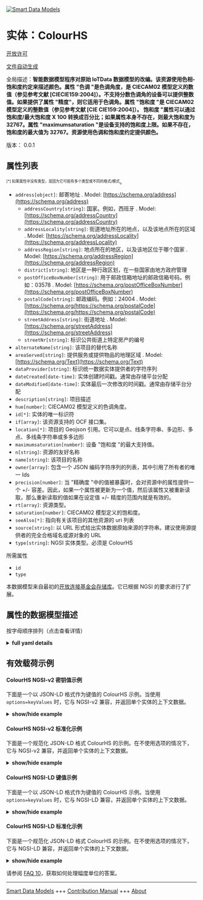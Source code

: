 <!-- 10-Header -->    
[![Smart Data Models](https://smartdatamodels.org/wp-content/uploads/2022/01/SmartDataModels_logo.png "Logo")](https://smartdatamodels.org)    
实体：ColourHS    
===========<!-- /10-Header -->    
<!-- 15-License -->    
[开放许可](https://github.com/smart-data-models//dataModel.OCF/blob/master/ColourHS/LICENSE.md)    
[文件自动生成](https://docs.google.com/presentation/d/e/2PACX-1vTs-Ng5dIAwkg91oTTUdt8ua7woBXhPnwavZ0FxgR8BsAI_Ek3C5q97Nd94HS8KhP-r_quD4H0fgyt3/pub?start=false&loop=false&delayms=3000#slide=id.gb715ace035_0_60)    
<!-- /15-License -->    
<!-- 20-Description -->    
全局描述：**智能数据模型程序对原始 IoTData 数据模型的改编。该资源使用色相-饱和度约定来描述颜色。属性 "色调 "是色调角度，是 CIECAM02 模型定义的数值（参见参考文献 [CIECIE159:2004]）。不支持分数色调角的设备可以提供整数值。如果提供了属性 "精度"，则它适用于色调角。属性 "饱和度 "是 CIECAM02 模型定义的整数值（参见参考文献 [CIE CIE159:2004]）。  饱和度 "属性可以通过饱和度/最大饱和度 X 100 转换成百分比；如果属性本身不存在，则最大饱和度为 32767。属性 "maximumsaturation "是设备支持的饱和度上限。如果不存在，饱和度的最大值为 32767。资源使用色调和饱和度约定提供颜色。**    
版本： 0.0.1    
<!-- /20-Description -->    
<!-- 30-PropertiesList -->    
## 属性列表    
<sup><sub>[*] 如果属性中没有类型，是因为它可能有多个类型或不同的格式/模式</sub></sup>。    
- `address[object]`: 邮寄地址  . Model: [https://schema.org/address](https://schema.org/address)	- `addressCountry[string]`: 国家。例如，西班牙  . Model: [https://schema.org/addressCountry](https://schema.org/addressCountry)    
	- `addressLocality[string]`: 街道地址所在的地点，以及该地点所在的区域  . Model: [https://schema.org/addressLocality](https://schema.org/addressLocality)    
	- `addressRegion[string]`: 地点所在的地区，以及该地区位于哪个国家  . Model: [https://schema.org/addressRegion](https://schema.org/addressRegion)    
	- `district[string]`: 地区是一种行政区划，在一些国家由地方政府管理      
	- `postOfficeBoxNumber[string]`: 用于邮政信箱地址的邮政信箱号码。例如：03578  . Model: [https://schema.org/postOfficeBoxNumber](https://schema.org/postOfficeBoxNumber)    
	- `postalCode[string]`: 邮政编码。例如：24004  . Model: [https://schema.org/https://schema.org/postalCode](https://schema.org/https://schema.org/postalCode)    
	- `streetAddress[string]`: 街道地址  . Model: [https://schema.org/streetAddress](https://schema.org/streetAddress)    
	- `streetNr[string]`: 标识公共街道上特定房产的编号      
- `alternateName[string]`: 该项目的替代名称  - `areaServed[string]`: 提供服务或提供物品的地理区域  . Model: [https://schema.org/Text](https://schema.org/Text)- `dataProvider[string]`: 标识统一数据实体提供者的字符序列  - `dateCreated[date-time]`: 实体创建时间戳。通常由存储平台分配  - `dateModified[date-time]`: 实体最后一次修改的时间戳。通常由存储平台分配  - `description[string]`: 项目描述  - `hue[number]`: CIECAM02 模型定义的色调角度。  - `id[*]`: 实体的唯一标识符  - `if[array]`: 该资源支持的 OCF 接口集。  - `location[*]`: 项目的 Geojson 引用。它可以是点、线条字符串、多边形、多点、多线条字符串或多多边形  - `maximumsaturation[number]`: 设备 "饱和度 "的最大支持值。  - `n[string]`: 资源的友好名称  - `name[string]`: 该项目的名称  - `owner[array]`: 包含一个 JSON 编码字符序列的列表，其中引用了所有者的唯一 Ids  - `precision[number]`: 当 "精确度 "中的值被暴露时，会对资源中的属性提供一个 +/- 容差。因此，如果一个属性被更新为一个值，然后该属性又被重新读取，那么重新读取的值如果在设定值 +/- 精度的范围内就是有效的。  - `rt[array]`: 资源类型。  - `saturation[number]`: CIECAM02 模型定义的饱和度。  - `seeAlso[*]`: 指向有关该项目的其他资源的 uri 列表  - `source[string]`: 以 URL 形式给出实体数据原始来源的字符串。建议使用源提供者的完全合格域名或源对象的 URL  - `type[string]`: NGSI 实体类型。必须是 ColourHS  <!-- /30-PropertiesList -->    
<!-- 35-RequiredProperties -->    
所需属性    
- `id`  - `type`  <!-- /35-RequiredProperties -->    
<!-- 40-RequiredProperties -->    
本数据模型来自最初的[开放连接基金会存储库](https://github.com/openconnectivityfoundation/IoTDataModels)。它已根据 NGSI 的要求进行了扩展。    
<!-- /40-RequiredProperties -->    
<!-- 50-DataModelHeader -->    
## 属性的数据模型描述    
按字母顺序排列（点击查看详情）    
<!-- /50-DataModelHeader -->    
<!-- 60-ModelYaml -->    
<details><summary><strong>full yaml details</strong></summary>      
```yaml    
ColourHS:      
  description: 'Smart Data Models Program adaptation of the original IoTData data Models. This Resource describes the colour using hue-saturation conventions. The Property ''hue'' is the hue angle, it is a number value as defined by the CIECAM02 model definition (see reference [CIE CIE159:2004]). A Device that does not support fractional hue angles can provide integer values. If Property ''precision'' is provided it applies to the hue angle. The Property ''saturation'' is an integer value as defined by the CIECAM02 model definition (see reference [CIE CIE159:2004]).  The Property ''saturation'' can be converted to a percentage by saturation/maximumsaturation X 100; where maximumsaturation is 32767 if the Property itself is not present. The Property ''maximumsaturation'' is the upper bound on the saturation supported by the Device. If not present the maximum value for saturation is 32767. The Resource provides the colour using hue and saturation conventions. '      
  properties:      
    address:      
      description: The mailing address      
      properties:      
        addressCountry:      
          description: 'The country. For example, Spain'      
          type: string      
          x-ngsi:      
            model: https://schema.org/addressCountry      
            type: Property      
        addressLocality:      
          description: 'The locality in which the street address is, and which is in the region'      
          type: string      
          x-ngsi:      
            model: https://schema.org/addressLocality      
            type: Property      
        addressRegion:      
          description: 'The region in which the locality is, and which is in the country'      
          type: string      
          x-ngsi:      
            model: https://schema.org/addressRegion      
            type: Property      
        district:      
          description: 'A district is a type of administrative division that, in some countries, is managed by the local government'      
          type: string      
          x-ngsi:      
            type: Property      
        postOfficeBoxNumber:      
          description: 'The post office box number for PO box addresses. For example, 03578'      
          type: string      
          x-ngsi:      
            model: https://schema.org/postOfficeBoxNumber      
            type: Property      
        postalCode:      
          description: 'The postal code. For example, 24004'      
          type: string      
          x-ngsi:      
            model: https://schema.org/https://schema.org/postalCode      
            type: Property      
        streetAddress:      
          description: The street address      
          type: string      
          x-ngsi:      
            model: https://schema.org/streetAddress      
            type: Property      
        streetNr:      
          description: Number identifying a specific property on a public street      
          type: string      
          x-ngsi:      
            type: Property      
      type: object      
      x-ngsi:      
        model: https://schema.org/address      
        type: Property      
    alternateName:      
      description: An alternative name for this item      
      type: string      
      x-ngsi:      
        type: Property      
    areaServed:      
      description: The geographic area where a service or offered item is provided      
      type: string      
      x-ngsi:      
        model: https://schema.org/Text      
        type: Property      
    dataProvider:      
      description: A sequence of characters identifying the provider of the harmonised data entity      
      type: string      
      x-ngsi:      
        type: Property      
    dateCreated:      
      description: Entity creation timestamp. This will usually be allocated by the storage platform      
      format: date-time      
      type: string      
      x-ngsi:      
        type: Property      
    dateModified:      
      description: Timestamp of the last modification of the entity. This will usually be allocated by the storage platform      
      format: date-time      
      type: string      
      x-ngsi:      
        type: Property      
    description:      
      description: A description of this item      
      type: string      
      x-ngsi:      
        type: Property      
    hue:      
      description: The hue angle as defined by the CIECAM02 model definition.      
      maximum: 360.0      
      minimum: 0.0      
      type: number      
      x-ngsi:      
        type: Property      
    id:      
      anyOf:      
        - description: Identifier format of any NGSI entity      
          maxLength: 256      
          minLength: 1      
          pattern: ^[\w\-\.\{\}\$\+\*\[\]`|~^@!,:\\]+$      
          type: string      
          x-ngsi:      
            type: Property      
        - description: Identifier format of any NGSI entity      
          format: uri      
          type: string      
          x-ngsi:      
            type: Property      
      description: Unique identifier of the entity      
      x-ngsi:      
        type: Property      
    if:      
      description: The OCF Interface set supported by this Resource.      
      items:      
        enum:      
          - oic.if.a      
          - oic.if.baseline      
        type: string      
      minItems: 2      
      readOnly: true      
      type: array      
      uniqueItems: true      
      x-ngsi:      
        type: Property      
    location:      
      description: 'Geojson reference to the item. It can be Point, LineString, Polygon, MultiPoint, MultiLineString or MultiPolygon'      
      oneOf:      
        - description: Geojson reference to the item. Point      
          properties:      
            bbox:      
              items:      
                type: number      
              minItems: 4      
              type: array      
            coordinates:      
              items:      
                type: number      
              minItems: 2      
              type: array      
            type:      
              enum:      
                - Point      
              type: string      
          required:      
            - type      
            - coordinates      
          title: GeoJSON Point      
          type: object      
          x-ngsi:      
            type: GeoProperty      
        - description: Geojson reference to the item. LineString      
          properties:      
            bbox:      
              items:      
                type: number      
              minItems: 4      
              type: array      
            coordinates:      
              items:      
                items:      
                  type: number      
                minItems: 2      
                type: array      
              minItems: 2      
              type: array      
            type:      
              enum:      
                - LineString      
              type: string      
          required:      
            - type      
            - coordinates      
          title: GeoJSON LineString      
          type: object      
          x-ngsi:      
            type: GeoProperty      
        - description: Geojson reference to the item. Polygon      
          properties:      
            bbox:      
              items:      
                type: number      
              minItems: 4      
              type: array      
            coordinates:      
              items:      
                items:      
                  items:      
                    type: number      
                  minItems: 2      
                  type: array      
                minItems: 4      
                type: array      
              type: array      
            type:      
              enum:      
                - Polygon      
              type: string      
          required:      
            - type      
            - coordinates      
          title: GeoJSON Polygon      
          type: object      
          x-ngsi:      
            type: GeoProperty      
        - description: Geojson reference to the item. MultiPoint      
          properties:      
            bbox:      
              items:      
                type: number      
              minItems: 4      
              type: array      
            coordinates:      
              items:      
                items:      
                  type: number      
                minItems: 2      
                type: array      
              type: array      
            type:      
              enum:      
                - MultiPoint      
              type: string      
          required:      
            - type      
            - coordinates      
          title: GeoJSON MultiPoint      
          type: object      
          x-ngsi:      
            type: GeoProperty      
        - description: Geojson reference to the item. MultiLineString      
          properties:      
            bbox:      
              items:      
                type: number      
              minItems: 4      
              type: array      
            coordinates:      
              items:      
                items:      
                  items:      
                    type: number      
                  minItems: 2      
                  type: array      
                minItems: 2      
                type: array      
              type: array      
            type:      
              enum:      
                - MultiLineString      
              type: string      
          required:      
            - type      
            - coordinates      
          title: GeoJSON MultiLineString      
          type: object      
          x-ngsi:      
            type: GeoProperty      
        - description: Geojson reference to the item. MultiLineString      
          properties:      
            bbox:      
              items:      
                type: number      
              minItems: 4      
              type: array      
            coordinates:      
              items:      
                items:      
                  items:      
                    items:      
                      type: number      
                    minItems: 2      
                    type: array      
                  minItems: 4      
                  type: array      
                type: array      
              type: array      
            type:      
              enum:      
                - MultiPolygon      
              type: string      
          required:      
            - type      
            - coordinates      
          title: GeoJSON MultiPolygon      
          type: object      
          x-ngsi:      
            type: GeoProperty      
      x-ngsi:      
        type: GeoProperty      
    maximumsaturation:      
      description: The maximum supported value of 'saturation' for this Device.      
      maximum: 32767      
      minimum: 0      
      readOnly: true      
      type: number      
      x-ngsi:      
        type: Property      
    n:      
      description: Friendly name of the Resource      
      maxLength: 64      
      readOnly: true      
      type: string      
      x-ngsi:      
        type: Property      
    name:      
      description: The name of this item      
      type: string      
      x-ngsi:      
        type: Property      
    owner:      
      description: A List containing a JSON encoded sequence of characters referencing the unique Ids of the owner(s)      
      items:      
        anyOf:      
          - description: Identifier format of any NGSI entity      
            maxLength: 256      
            minLength: 1      
            pattern: ^[\w\-\.\{\}\$\+\*\[\]`|~^@!,:\\]+$      
            type: string      
            x-ngsi:      
              type: Property      
          - description: Identifier format of any NGSI entity      
            format: uri      
            type: string      
            x-ngsi:      
              type: Property      
        description: Unique identifier of the entity      
        x-ngsi:      
          type: Property      
      type: array      
      x-ngsi:      
        type: Property      
    precision:      
      description: 'When exposed the value in ''precision'' provides a +/- tolerance against the Properties in the Resource. Thus if a Property is UPDATED to a value and that Property then RETRIEVED, the RETRIEVED value is valid if in the range of the set value +/- precision'      
      readOnly: true      
      type: number      
      x-ngsi:      
        type: Property      
    rt:      
      description: The Resource Type.      
      items:      
        enum:      
          - oic.r.colour.hs      
        maxLength: 64      
        type: string      
      minItems: 1      
      readOnly: true      
      type: array      
      uniqueItems: true      
      x-ngsi:      
        type: Property      
    saturation:      
      description: The saturation as defined by the CIECAM02 model definition.      
      maximum: 32767      
      minimum: 0      
      type: number      
      x-ngsi:      
        type: Property      
    seeAlso:      
      description: list of uri pointing to additional resources about the item      
      oneOf:      
        - items:      
            format: uri      
            type: string      
          minItems: 1      
          type: array      
        - format: uri      
          type: string      
      x-ngsi:      
        type: Property      
    source:      
      description: 'A sequence of characters giving the original source of the entity data as a URL. Recommended to be the fully qualified domain name of the source provider, or the URL to the source object'      
      type: string      
      x-ngsi:      
        type: Property      
    type:      
      description: NGSI entity type. It has to be ColourHS      
      enum:      
        - ColourHS      
      type: string      
      x-ngsi:      
        type: Property      
  required:      
    - id      
    - type      
  type: object      
  x-derived-from: https://github.com/OpenInterConnect/IoTDataModels/blob/master/ColourHSResURI.swagger.json      
  x-disclaimer: 'Redistribution and use in source and binary forms, with or without modification, are permitted  provided that the license conditions are met. Copyleft (c) 2022 Contributors to Smart Data Models Program'      
  x-license-url: https://github.com/smart-data-models/dataModel.OCF/blob/master/ColourHS/LICENSE.md      
  x-model-schema: https://smart-data-models.github.io/dataModel.IoTDataModels/ColourHS/schema.json      
  x-model-tags: OCF      
  x-version: 0.0.1      
```    
</details>      
<!-- /60-ModelYaml -->    
<!-- 70-MiddleNotes -->    
<!-- /70-MiddleNotes -->    
<!-- 80-Examples -->    
## 有效载荷示例    
#### ColourHS NGSI-v2 密钥值示例    
下面是一个以 JSON-LD 格式作为键值的 ColourHS 示例。当使用 `options=keyValues` 时，它与 NGSI-v2 兼容，并返回单个实体的上下文数据。    
<details><summary><strong>show/hide example</strong></summary>      
```json  
{  
  "id": "urn:ngsi-ld:ColourHS:id:AKJK:40127853",  
  "dateCreated": "1993-08-24T03:01:43Z",  
  "dateModified": "2002-11-27T06:16:46Z",  
  "source": "Wear prepare traditional a like indicate. Significant include whose future. Detail who likely business old.",  
  "name": "Point agent including beyond. Community body every visit but she. Speak when may maybe worry. Tell attack crime it s",  
  "alternateName": "Above they also environment analysis. Card throw trip get within red. Cell drug democratic.",  
  "description": "Land good law market put agent. Our any watch reach energ",  
  "dataProvider": "Million organization possible expect mention cover. Treat painting with who.",  
  "owner": [  
    "urn:ngsi-ld:ColourHS:items:ADWD:27178996",  
    "urn:ngsi-ld:ColourHS:items:JQMN:51128252"  
  ],  
  "seeAlso": [  
    "urn:ngsi-ld:ColourHS:items:YQTT:85182548"  
  ],  
  "location": {  
    "type": "Point",  
    "coordinates": [  
      -39.4098375,  
      -99.344663  
    ]  
  },  
  "address": {  
    "streetAddress": "Able stage Mr. If if every probably never. Start ",  
    "addressLocality": "Stop important generation research. Mr need itself power. Happy most color contain dinner s",  
    "addressRegion": "Class ev",  
    "addressCountry": "Sell child Mr his can range. Memory morning record. Suddenly too born environmental prepare account city official.",  
    "postalCode": "Case kid anyone discover white. Run trip rich approach. Tend at Democrat possible away life road.",  
    "postOfficeBoxNumber": "Say anything seem require. Model experience election player.",  
    "streetNr": "After same machine soldier life. Glass effect order foreign. Wind dream least yourself degree.",  
    "district": "Company early research offer meet animal sometimes. Former response house always of."  
  },  
  "areaServed": "Morning no each thank image. Claim civil positive have summer. Close couple knowledge brother born.",  
  "rt": [  
    "oic.r.colour.hs"  
  ],  
  "hue": 311.1,  
  "saturation": 25247,  
  "maximumsaturation": 25247,  
  "n": "Else memory if. Whose group through despite cause. Sense p",  
  "precision": 100.2,  
  "if": [  
    "oic.if.baseline",  
    "oic.if.a"  
  ],  
  "type": "ColourHS"  
}  
```  
</details>    
#### ColourHS NGSI-v2 标准化示例    
下面是一个规范化 JSON-LD 格式 ColourHS 的示例。在不使用选项的情况下，它与 NGSI-v2 兼容，并返回单个实体的上下文数据。    
<details><summary><strong>show/hide example</strong></summary>      
```json  
{  
  "id": "urn:ngsi-ld:ColourHS:id:AKJK:40127853",  
  "dateCreated": {  
    "type": "DateTime",  
    "value": "1993-08-24T03:01:43Z"  
  },  
  "dateModified": {  
    "type": "DateTime",  
    "value": "2002-11-27T06:16:46Z"  
  },  
  "source": {  
    "type": "Text",  
    "value": "Wear prepare traditional a like indicate. Significant include whose future. Detail who likely business old."  
  },  
  "name": {  
    "type": "Text",  
    "value": "Point agent including beyond. Community body every visit but she. Speak when may maybe worry. Tell attack crime it s"  
  },  
  "alternateName": {  
    "type": "Text",  
    "value": "Above they also environment analysis. Card throw trip get within red. Cell drug democratic."  
  },  
  "description": {  
    "type": "Text",  
    "value": "Land good law market put agent. Our any watch reach energ"  
  },  
  "dataProvider": {  
    "type": "Text",  
    "value": "Million organization possible expect mention cover. Treat painting with who."  
  },  
  "owner": {  
    "type": "StructuredValue",  
    "value": [  
      "urn:ngsi-ld:ColourHS:items:ADWD:27178996",  
      "urn:ngsi-ld:ColourHS:items:JQMN:51128252"  
    ]  
  },  
  "seeAlso": {  
    "type": "StructuredValue",  
    "value": [  
      "urn:ngsi-ld:ColourHS:items:YQTT:85182548"  
    ]  
  },  
  "location": {  
    "type": "geo:json",  
    "value": {  
      "type": "Point",  
      "coordinates": [  
        -39.4098375,  
        -99.344663  
      ]  
    }  
  },  
  "address": {  
    "type": "StructuredValue",  
    "value": {  
      "streetAddress": "Able stage Mr. If if every probably never. Start ",  
      "addressLocality": "Stop important generation research. Mr need itself power. Happy most color contain dinner s",  
      "addressRegion": "Class ev",  
      "addressCountry": "Sell child Mr his can range. Memory morning record. Suddenly too born environmental prepare account city official.",  
      "postalCode": "Case kid anyone discover white. Run trip rich approach. Tend at Democrat possible away life road.",  
      "postOfficeBoxNumber": "Say anything seem require. Model experience election player.",  
      "streetNr": "After same machine soldier life. Glass effect order foreign. Wind dream least yourself degree.",  
      "district": "Company early research offer meet animal sometimes. Former response house always of."  
    }  
  },  
  "areaServed": {  
    "type": "Text",  
    "value": "Morning no each thank image. Claim civil positive have summer. Close couple knowledge brother born."  
  },  
  "rt": {  
    "type": "StructuredValue",  
    "value": [  
      "oic.r.colour.hs"  
    ]  
  },  
  "hue": {  
    "type": "Number",  
    "value": 311.1  
  },  
  "saturation": {  
    "type": "Number",  
    "value": 25247  
  },  
  "maximumsaturation": {  
    "type": "Number",  
    "value": 25247  
  },  
  "n": {  
    "type": "Text",  
    "value": "Else memory if. Whose group through despite cause. Sense p"  
  },  
  "precision": {  
    "type": "Number",  
    "value": 100.2  
  },  
  "if": {  
    "type": "StructuredValue",  
    "value": [  
      "oic.if.baseline",  
      "oic.if.a"  
    ]  
  },  
  "type": "ColourHS"  
}  
```  
</details>    
#### ColourHS NGSI-LD 键值示例    
下面是一个以 JSON-LD 格式作为键值的 ColourHS 示例。当使用 `options=keyValues` 时，它与 NGSI-LD 兼容，并返回单个实体的上下文数据。    
<details><summary><strong>show/hide example</strong></summary>      
```json  
{  
  "id": "urn:ngsi-ld:ColourHS:id:AKJK:40127853",  
  "dateCreated": "1993-08-24T03:01:43Z",  
  "dateModified": "2002-11-27T06:16:46Z",  
  "source": "Wear prepare traditional a like indicate. Significant include whose future. Detail who likely business old.",  
  "name": "Point agent including beyond. Community body every visit but she. Speak when may maybe worry. Tell attack crime it s",  
  "alternateName": "Above they also environment analysis. Card throw trip get within red. Cell drug democratic.",  
  "description": "Land good law market put agent. Our any watch reach energ",  
  "dataProvider": "Million organization possible expect mention cover. Treat painting with who.",  
  "owner": [  
    "urn:ngsi-ld:ColourHS:items:ADWD:27178996",  
    "urn:ngsi-ld:ColourHS:items:JQMN:51128252"  
  ],  
  "seeAlso": [  
    "urn:ngsi-ld:ColourHS:items:YQTT:85182548"  
  ],  
  "location": {  
    "type": "Point",  
    "coordinates": [  
      -39.4098375,  
      -99.344663  
    ]  
  },  
  "address": {  
    "streetAddress": "Able stage Mr. If if every probably never. Start ",  
    "addressLocality": "Stop important generation research. Mr need itself power. Happy most color contain dinner s",  
    "addressRegion": "Class ev",  
    "addressCountry": "Sell child Mr his can range. Memory morning record. Suddenly too born environmental prepare account city official.",  
    "postalCode": "Case kid anyone discover white. Run trip rich approach. Tend at Democrat possible away life road.",  
    "postOfficeBoxNumber": "Say anything seem require. Model experience election player.",  
    "streetNr": "After same machine soldier life. Glass effect order foreign. Wind dream least yourself degree.",  
    "district": "Company early research offer meet animal sometimes. Former response house always of."  
  },  
  "areaServed": "Morning no each thank image. Claim civil positive have summer. Close couple knowledge brother born.",  
  "rt": [  
    "oic.r.colour.hs"  
  ],  
  "hue": 311.1,  
  "saturation": 25247,  
  "maximumsaturation": 25247,  
  "n": "Else memory if. Whose group through despite cause. Sense p",  
  "precision": 100.2,  
  "if": [  
    "oic.if.baseline",  
    "oic.if.a"  
  ],  
  "type": "ColourHS",  
  "@context": [  
    "https://smartdatamodels.org/context.jsonld"  
  ]  
}  
```  
</details>    
#### ColourHS NGSI-LD 标准化示例    
下面是一个规范化 JSON-LD 格式 ColourHS 的示例。在不使用选项的情况下，它与 NGSI-LD 兼容，并返回单个实体的上下文数据。    
<details><summary><strong>show/hide example</strong></summary>      
```json  
{  
    "id": "urn:ngsi-ld:ColourHS:id:AKJK:40127853",  
    "dateCreated": {  
        "type": "Property",  
        "value": {  
            "@type": "DateTime",  
            "@value": "1993-08-24T03:01:43Z"  
        }  
    },  
    "dateModified": {  
        "type": "Property",  
        "value": {  
            "@type": "DateTime",  
            "@value": "2002-11-27T06:16:46Z"  
        }  
    },  
    "source": {  
        "type": "Property",  
        "value": "Wear prepare traditional a like indicate. Significant include whose future. Detail who likely business old."  
    },  
    "name": {  
        "type": "Property",  
        "value": "Point agent including beyond. Community body every visit but she. Speak when may maybe worry. Tell attack crime it s"  
    },  
    "alternateName": {  
        "type": "Property",  
        "value": "Above they also environment analysis. Card throw trip get within red. Cell drug democratic."  
    },  
    "description": {  
        "type": "Property",  
        "value": "Land good law market put agent. Our any watch reach energ"  
    },  
    "dataProvider": {  
        "type": "Property",  
        "value": "Million organization possible expect mention cover. Treat painting with who."  
    },  
    "owner": {  
        "type": "Property",  
        "value": [  
            "urn:ngsi-ld:ColourHS:items:ADWD:27178996",  
            "urn:ngsi-ld:ColourHS:items:JQMN:51128252"  
        ]  
    },  
    "seeAlso": {  
        "type": "Property",  
        "value": [  
            "urn:ngsi-ld:ColourHS:items:YQTT:85182548"  
        ]  
    },  
    "location": {  
        "type": "GeoProperty",  
        "value": {  
            "type": "Point",  
            "coordinates": [  
                -39.4098375,  
                -99.344663  
            ]  
        }  
    },  
    "address": {  
        "type": "Property",  
        "value": {  
            "streetAddress": "Able stage Mr. If if every probably never. Start ",  
            "addressLocality": "Stop important generation research. Mr need itself power. Happy most color contain dinner s",  
            "addressRegion": "Class ev",  
            "addressCountry": "Sell child Mr his can range. Memory morning record. Suddenly too born environmental prepare account city official.",  
            "postalCode": "Case kid anyone discover white. Run trip rich approach. Tend at Democrat possible away life road.",  
            "postOfficeBoxNumber": "Say anything seem require. Model experience election player.",  
            "streetNr": "After same machine soldier life. Glass effect order foreign. Wind dream least yourself degree.",  
            "district": "Company early research offer meet animal sometimes. Former response house always of."  
        }  
    },  
    "areaServed": {  
        "type": "Property",  
        "value": "Morning no each thank image. Claim civil positive have summer. Close couple knowledge brother born."  
    },  
    "rt": {  
        "type": "Property",  
        "value": [  
            "oic.r.colour.hs"  
        ]  
    },  
    "hue": {  
        "type": "Property",  
        "value": 311.1  
    },  
    "saturation": {  
        "type": "Property",  
        "value": 25247  
    },  
    "maximumsaturation": {  
        "type": "Property",  
        "value": 25247  
    },  
    "n": {  
        "type": "Property",  
        "value": "Else memory if. Whose group through despite cause. Sense p"  
    },  
    "precision": {  
        "type": "Property",  
        "value": 100.2  
    },  
    "if": {  
        "type": "Property",  
        "value": [  
            "oic.if.baseline",  
            "oic.if.a"  
        ]  
    },  
    "type": "ColourHS",  
    "@context": [  
        "https://smartdatamodels.org/context.jsonld"  
    ]  
}  
```  
</details><!-- /80-Examples -->    
<!-- 90-FooterNotes -->    
<!-- /90-FooterNotes -->    
<!-- 95-Units -->    
请参阅 [FAQ 10](https://smartdatamodels.org/index.php/faqs/)，获取如何处理幅度单位的答案。    
<!-- /95-Units -->    
<!-- 97-LastFooter -->    
---    
[Smart Data Models](https://smartdatamodels.org) +++ [Contribution Manual](https://bit.ly/contribution_manual) +++ [About](https://bit.ly/Introduction_SDM)<!-- /97-LastFooter -->    
